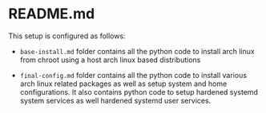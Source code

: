 # README.md

This setup is configured as follows:

- `base-install.md` folder contains all the python code to install arch linux from chroot using a host arch linux based distributions

- `final-config.md` folder contains all the python code to install various arch linux related packages as well as setup system and home configurations. It also contains python code to setup hardened systemd system services as well hardened systemd user services.
